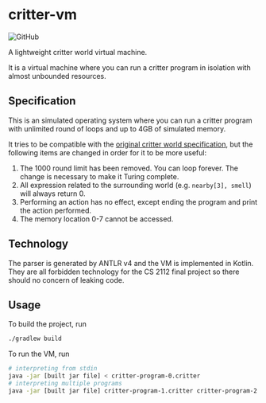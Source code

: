 # critter-vm

![GitHub](https://img.shields.io/github/license/SamChou19815/critter-vm.svg)

A lightweight critter world virtual machine.

It is a virtual machine where you can run a critter program in isolation with almost unbounded resources.

## Specification

This is an simulated operating system where you can run a critter program with unlimited round of loops and up to 4GB
of simulated memory.

It tries to be compatible with the 
[original critter world specification](http://www.cs.cornell.edu/courses/cs2112/2018fa/project/project.pdf), but the 
following items are changed in order for it to be more useful:

1. The 1000 round limit has been removed. You can loop forever. The change is necessary to make it Turing complete.
2. All expression related to the surrounding world (e.g. `nearby[3], smell`) will always return 0.
3. Performing an action has no effect, except ending the program and print the action performed.
4. The memory location 0-7 cannot be accessed.

## Technology

The parser is generated by ANTLR v4 and the VM is implemented in Kotlin. They are all forbidden technology for the 
CS 2112 final project so there should no concern of leaking code.

## Usage

To build the project, run

```bash
./gradlew build
```

To run the VM, run

```bash
# interpreting from stdin
java -jar [built jar file] < critter-program-0.critter
# interpreting multiple programs
java -jar [built jar file] critter-program-1.critter critter-program-2.critter
```
